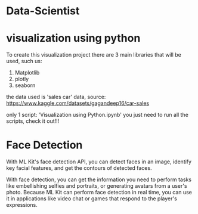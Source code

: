 # Data-Scientist
# visualization using python

To create this visualization project there are 3 main libraries that will be used, such us:
1. Matplotlib
2. plotly
3. seaborn

the data used is 'sales car' data, source:
https://www.kaggle.com/datasets/gagandeep16/car-sales

only 1 script:
'Visualization using Python.ipynb'
you just need to run all the scripts, check it out!!!

# Face Detection

With ML Kit's face detection API, you can detect faces in an image, identify key facial features, and get the contours of detected faces.

With face detection, you can get the information you need to perform tasks like embellishing selfies and portraits, or generating avatars from a user's photo. Because ML Kit can perform face detection in real time, you can use it in applications like video chat or games that respond to the player's expressions.
